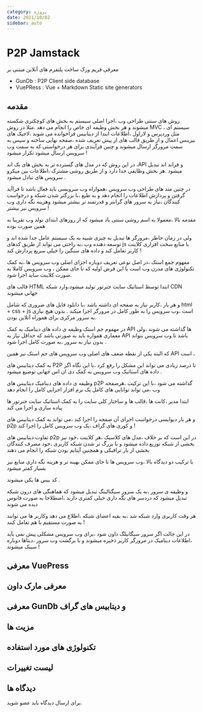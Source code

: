 ```yaml
---
category: پروژه
date: 2021/10/02
sidebar: auto
---
```


# P2P Jamstack

معرفی فریم ورک ساخت پلتفرم های آنلاین مبتنی بر

- GunDb : P2P Client side database
- VuePRess : Vue + Markdown Static site generators

## مقدمه

روش های سنتی طراحی وب ،اجزا اصلی سیستم به بخش های کوچکتری شکسته میشوند و هر بخش وظیفه ای خاص را انجام می دهد .مثلا در روش MVC ، سیستم ای مثل وردپرس و لاراول ،اطلاعات ابتدا از دیتابیس فراخوانده می شوند ،لاجیک های بیزینس اعمال و از طریق قالب های از پیش تعریف شده ،صفحه نهایی ساخته و سپس به سمت مرورگر ارسال میشوند و چنین فرآیندی برای هر درخواستی که به سمت وب سرویس ارسال میشود تکرار میشود !

در این روش که در مدل های گسترده تر به بخش های بک اند ،API و فراند اند تبدیل میشود .هر بخش وظایفی جدا دارد و از طریق روشی مشترک ،‌اطلاعات بین میکرو سرویس های تبادل میشود .

در چنین متد های طراحی وب سرویس ،همواراه وب سرویسی باید فعال باشد تا فراآید گرفتن و پردازش اطلاعات را انجام دهد و به طبع ،با بزرگتر شدن شبکه و درخواست کنندگان ،نیاز به سرور های گرانتر و قدرتمند تر بیشتر میشود وهزینه نگه داری وب سرویس نیز بیشتر !

مقدمه بالا ،معمولا به اسم روشی سنتی یاد میشود که از روزهای ابتدای تولد وب تقریبا به همین صورت بوده

ولی در زمان حاظر ،مرورگر ها تبدیل به چیزی شبیه به یک سیستم عامل جدا شده اند و توسعه دهنده وب ،به راحتی می تواند از طریق کدهای js با منابع سخت افزاری کلاینت کاربر تعامل کند و داده های سنگین را خیلی سریع پردازش کند !

مفهوم جمع استک ،در اصل نوعی تعریف دوباره اجزای اصلی وب سرویس ها ،به کمک تکنولوژی های مدرن وب است با این فرض اولیه که تا جای ممکن ، وب سرویس کاملا به صورت کلاینت ساید اجرا شود.

قالب های HTML ابتدا توسط استاتیک سایت جنرتور تولید میشود،وارد شبکه CDN جهانی میشوند

و هر بار ،کاربر نیاز به صفحه ای داشته باشد ،با دانلود فایل های ضروری که شامل html + css + js است ،وب سرویس را به طور کامل در مرورگر اجرا میکند . بدون هیچ نیازی به سرور مرکزی برای هموراه آنلاین بودن.

در مهفوم جم استک وظیفه ی داده های دینامیک به کمک API ها گذاشته می شوند ،ولی معماری همواره باید به صورتی باشد که حداقل نیاز به API باشد تا وب سرویس بتواند بدون نیاز به سرور ،به صورت کامل اجرا شود .

که البته یکی از نقطه ضعف های اصلی وب سرویس های جم استک نیز همین API است ،

به کمک دیتابیس های P2P تا درصد زیادی می تواند این مشکل را رفع کرد ،با این نگاه اگر داده های استاتیک وب سرویس به کمک دی ان اس جهانی توضیع میشود .

وظیفه ی داده های دینامیک دیتابیس های p2P گذاشته می شود ،با این ترکیب ،هرصفحه وب ،‌می تواند توانایی های کامل یک نرم افزار اجرایی کامل را انجام دهد

ابتدا مدیر ،کانت ها ،‌قالب ها و ساختار کلی سایت را به کمک استاتیک سایت جنرتور ها پیاده سازی و اجرا می کند

و هر بار دیوایسی درخواست اجرای آن صفحه را اجرا کند ،‌می تواند به کمک دیتابیس های p2p و کوری های گراف ،یک وب سرویس کامل را اجرا کند !

تفاوت دیتابیس های p2p در این است که بر خلاف ،مدل های کلاسیک ،هر کلاینت ،خود نیز بخشی از شبکه توزیع داده میشود و با بزرگ تر شدن شبکه کاربری ،خود مصرف کنندگان بخشی از بار ترافیکی و همچنین آپتایم بودن شبکه را انجام می دهند

با ترکیب دو دیدگاه بالا ،وب سرویس ها تا جای ممکن بهینه تر و هزینه نگه داری منابع نیز بسیار کمتر میشود

کد بیس ها یکی میشوند .

و وظیفه ی سرور ،به یک سرور سیگنالینگ تبدیل میشود که هماهنگی های درون شبکه تبدیل میشود که دردسر های نگه داری خیلی کمتری دارند ،اصطلاحا به صورت فانوس دیده می شوند

هر وقت کاربری وارد شبکه شد ،‌به بقیه اعضای شبکه ،اطلاع می دهد وکاربر ها می توانند به صورت مستقیم با هم تعامل کنند !

در این جالت اگر سرور سیگانیلگ داون شود ،برای وب سرویس مشکلی پیش نمی یآید ،اطلاعات دینامیک در مرورگر کاربر ذخیره میشوند و با برگشت وب سرور ،دیتاها دوباره سینک میشوند !

## معرفی VuePress

## معرفی مارک داون

## معرفی GunDb و دیتابیس های گراف

## مزیت ها

## تکنولوژی های مورد استفاده

## لیست تغییرات

## دیدگاه ها

برای ارسال دیدگاه باید عضو شوید.

<p2pLogin  />
<p2pComment title=" P2P Jamstack"/>
